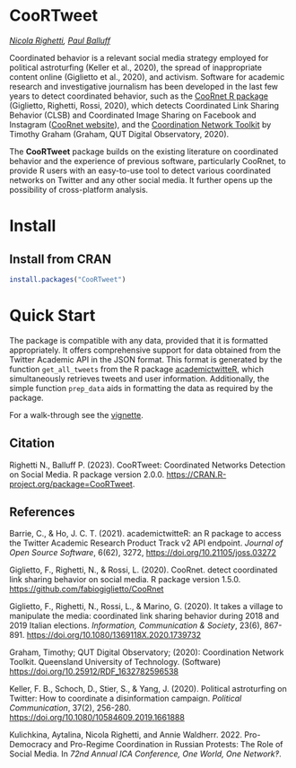 # CooRTweet
*[Nicola Righetti](https://github.com/nicolarighetti), [Paul Balluff](https://github.com/mrwunderbar666)*

Coordinated behavior is a relevant social media strategy employed for political astroturfing (Keller et al., 2020), the spread of inappropriate content online (Giglietto et al., 2020), and activism. Software for academic research and investigative journalism has been developed in the last few years to detect coordinated behavior, such as the [CooRnet R package](https://github.com/fabiogiglietto/CooRnet) (Giglietto, Righetti, Rossi, 2020), which detects Coordinated Link Sharing Behavior (CLSB) and Coordinated Image Sharing on Facebook and Instagram ([CooRnet website](http://coornet.org)), and the [Coordination Network Toolkit](https://github.com/QUT-Digital-Observatory/coordination-network-toolkit/blob/main/README.md) by Timothy Graham (Graham, QUT Digital Observatory, 2020).

The **CooRTweet** package builds on the existing literature on coordinated behavior and the experience of previous software, particularly CooRnet, to provide R users with an easy-to-use tool to detect various coordinated networks on Twitter and any other social media. It further opens up the possibility of cross-platform analysis. 


# Install

## Install from CRAN

```r
install.packages("CooRTweet")
```

# Quick Start

The package is compatible with any data, provided that it is formatted appropriately. It offers comprehensive support for data obtained from the Twitter Academic API in the JSON format. This format is generated by the function `get_all_tweets` from the R package [academictwitteR](https://github.com/cjbarrie/academictwitteR), which simultaneously retrieves tweets and user information. Additionally, the simple function `prep_data` aids in formatting the data as required by the package.

For a walk-through see the [vignette](https://github.com/nicolarighetti/CooRTweet/blob/master/vignettes/vignette.md).

## Citation

Righetti N., Balluff P. (2023). CooRTweet: Coordinated Networks Detection on Social Media. R package version 2.0.0. https://CRAN.R-project.org/package=CooRTweet.


## References

Barrie, C., & Ho, J. C. T. (2021). academictwitteR: an R package to access the Twitter Academic Research Product Track v2 API endpoint. *Journal of Open Source Software*, 6(62), 3272, https://doi.org/10.21105/joss.03272

Giglietto, F., Righetti, N., & Rossi, L. (2020). CooRnet. detect coordinated link sharing behavior on social media. R package version 1.5.0. https://github.com/fabiogiglietto/CooRnet
  
Giglietto, F., Righetti, N., Rossi, L., & Marino, G. (2020). It takes a village to manipulate the media: coordinated link sharing behavior during 2018 and 2019 Italian elections. *Information, Communication & Society*, 23(6), 867-891. https://doi.org/10.1080/1369118X.2020.1739732

Graham, Timothy; QUT Digital Observatory; (2020): Coordination Network Toolkit. Queensland University of Technology. (Software) https://doi.org/10.25912/RDF_1632782596538

Keller, F. B., Schoch, D., Stier, S., & Yang, J. (2020). Political astroturfing on Twitter: How to coordinate a disinformation campaign. *Political Communication*, 37(2), 256-280. https://doi.org/10.1080/10584609.2019.1661888 

Kulichkina, Aytalina, Nicola Righetti, and Annie Waldherr. 2022. Pro-Democracy and Pro-Regime Coordination in Russian Protests: The Role of Social Media. In *72nd Annual ICA Conference, One World, One Network‽*.
